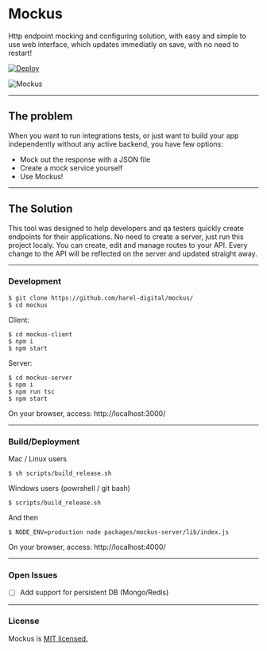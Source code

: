 # Mockus
Http endpoint mocking and configuring solution, with easy and simple to use web interface, which updates immediatly on save, with no need to restart!

[![Deploy](https://www.herokucdn.com/deploy/button.svg)](https://heroku.com/deploy?template=https://github.com/idoco/mockus/blob/heroku)

![Mockus](https://i.imgur.com/5z2uWzw.jpg)

---
## The problem
When you want to run integrations tests, or just want to build your app independently without any active backend, you have few options:

- Mock out the response with a JSON file
- Create a mock service yourself
- Use Mockus!

---
## The Solution
This tool was designed to help developers and qa testers quickly create endpoints for their applications. No need to create a server, just run this project localy. You can create, edit and manage routes to your API. Every change to the API will be reflected on the server and updated straight away.

---
### Development
```
$ git clone https://github.com/harel-digital/mockus/
$ cd mockus
```
Client:
```
$ cd mockus-client
$ npm i
$ npm start
```

Server:
```
$ cd mockus-server
$ npm i
$ npm run tsc
$ npm start
```
On your browser, access: http://localhost:3000/

---
### Build/Deployment

Mac / Linux users
```
$ sh scripts/build_release.sh
```

Windows users (powrshell / git bash)
```
$ scripts/build_release.sh
```

And then
```
$ NODE_ENV=production node packages/mockus-server/lib/index.js
```
On your browser, access: http://localhost:4000/

---
### Open Issues
- [ ] Add support for persistent DB (Mongo/Redis)

---
### License
Mockus is [MIT licensed.](https://github.com/harel-digital/mockus/blob/master/LICENSE)
